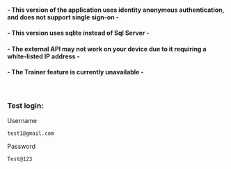 #### - This version of the application uses identity anonymous authentication, and does not support single sign-on -
#### - This version uses sqlite instead of Sql Server -
#### - The external API may not work on your device due to it requiring a white-listed IP address -
#### - The Trainer feature is currently unavailable -

<br />

### Test login:
Username
```
test1@gmail.com
```

Password
```
Test@123
```
